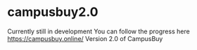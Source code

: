 # campusbuy2.0
Currently still in development
 You can follow the progress here https://campusbuy.online/
Version 2.0 of CampusBuy
